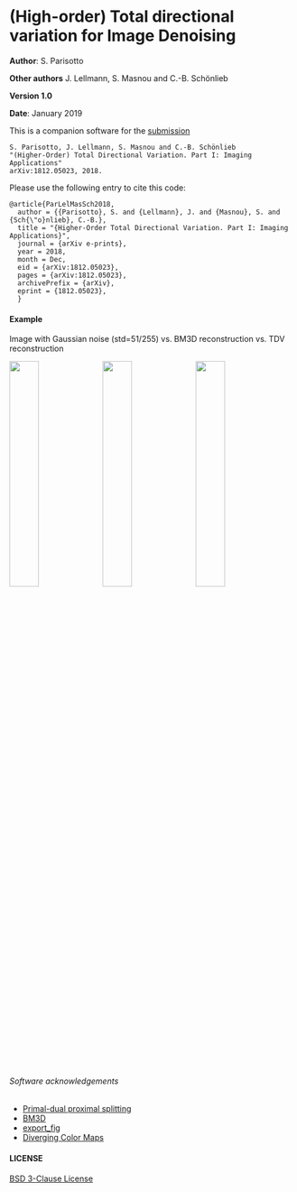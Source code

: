 # (High-order) Total directional variation for Image Denoising

**Author**: S. Parisotto

**Other authors** J. Lellmann, S. Masnou and C.-B. Schönlieb

**Version 1.0**

**Date**: January 2019

This is a companion software for the [submission](https://arxiv.org/abs/1812.05023)
```
S. Parisotto, J. Lellmann, S. Masnou and C.-B. Schönlieb 
"(Higher-Order) Total Directional Variation. Part I: Imaging Applications"
arXiv:1812.05023, 2018.
```
Please use the following entry to cite this code:
```
@article{ParLelMasSch2018,
  author = {{Parisotto}, S. and {Lellmann}, J. and {Masnou}, S. and {Sch{\"o}nlieb}, C.-B.},
  title = "{Higher-Order Total Directional Variation. Part I: Imaging Applications}",
  journal = {arXiv e-prints},
  year = 2018,
  month = Dec,
  eid = {arXiv:1812.05023},
  pages = {arXiv:1812.05023},
  archivePrefix = {arXiv},
  eprint = {1812.05023},
  }
```

#### Example
Image with Gaussian noise  (std=51/255) vs. BM3D reconstruction vs. TDV reconstruction

<img src="https://raw.githubusercontent.com/simoneparisotto/TDV-for-image-denoising/master/results/rainbow/20percent_gauss_noisy.png"  width=32%> <img src="https://raw.githubusercontent.com/simoneparisotto/TDV-for-image-denoising/master/results/rainbow/u_bm3d_image_PSNR34.5294.png" width=32%> <img src="https://raw.githubusercontent.com/simoneparisotto/TDV-for-image-denoising/master/results/rainbow/u_eta3.5_bvary_a1-0-1_sigma2_rho30_iter1_PSNR35.9083.png" width=32%>

######  Software acknowledgements
* [Primal-dual proximal splitting](http://www.numerical-tours.com/matlab/optim_5_primal_dual/)
* [BM3D](http://www.cs.tut.fi/~foi/GCF-BM3D/index.html)
* [export_fig](https://uk.mathworks.com/matlabcentral/fileexchange/23629-export_fig)
* [Diverging Color Maps](https://link.springer.com/chapter/10.1007/978-3-642-10520-3_9)
  
#### LICENSE
[BSD 3-Clause License](https://opensource.org/licenses/BSD-3-Clause)
